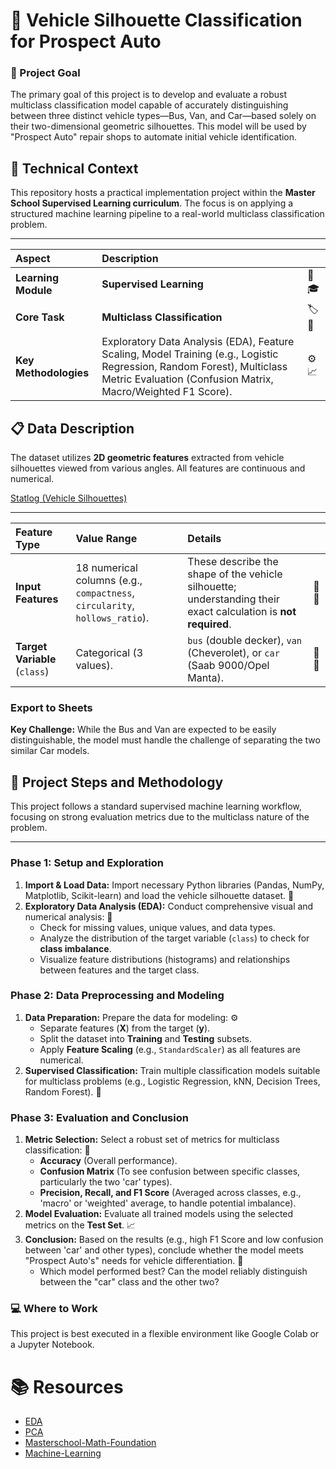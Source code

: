 # 🚗 Vehicle Silhouette Classification for Prospect Auto
### 🎯 Project Goal 
The primary goal of this project is to develop and evaluate a robust multiclass classification model capable of accurately distinguishing between three distinct vehicle types—Bus, Van, and Car—based solely on their two-dimensional geometric silhouettes. This model will be used by "Prospect Auto" repair shops to automate initial vehicle identification.

## 🚀 Technical Context
 
This repository hosts a practical implementation project within the **Master School Supervised Learning curriculum**. The focus is on applying a structured machine learning pipeline to a real-world multiclass classification problem.

---

| Aspect | Description ||
| :--- | :--- | :--- |
| **Learning Module** | **Supervised Learning** | 🧠🎓 |
| **Core Task** | **Multiclass Classification** | 🏷️🎯 |
| **Key Methodologies** | Exploratory Data Analysis (EDA), Feature Scaling, Model Training (e.g., Logistic Regression, Random Forest), Multiclass Metric Evaluation (Confusion Matrix, Macro/Weighted F1 Score). | ⚙️📈 |

## 📋 Data Description

The dataset utilizes **2D geometric features** extracted from vehicle silhouettes viewed from various angles. All features are continuous and numerical.

[Statlog (Vehicle Silhouettes)](https://archive.ics.uci.edu/dataset/149/statlog+vehicle+silhouettes)

---

| Feature Type | Value Range | Details ||
| :--- | :--- | :--- | :--- |
| **Input Features** | 18 numerical columns (e.g., `compactness`, `circularity`, `hollows_ratio`). | These describe the shape of the vehicle silhouette; understanding their exact calculation is **not required**. | 📐🔢 |
| **Target Variable** (`class`) | Categorical (3 values). | `bus` (double decker), `van` (Cheverolet), or `car` (Saab 9000/Opel Manta). | 🎯🚗 |

### Export to Sheets
**Key Challenge:** While the Bus and Van are expected to be easily distinguishable, the model must handle the challenge of separating the two similar Car models.

## 🚀 Project Steps and Methodology

This project follows a standard supervised machine learning workflow, focusing on strong evaluation metrics due to the multiclass nature of the problem.

---

### Phase 1: Setup and Exploration

1.  **Import & Load Data:** Import necessary Python libraries (Pandas, NumPy, Matplotlib, Scikit-learn) and load the vehicle silhouette dataset. 💾
2.  **Exploratory Data Analysis (EDA):** Conduct comprehensive visual and numerical analysis: 🔎
    * Check for missing values, unique values, and data types.
    * Analyze the distribution of the target variable (`class`) to check for **class imbalance**.
    * Visualize feature distributions (histograms) and relationships between features and the target class.

### Phase 2: Data Preprocessing and Modeling

1.  **Data Preparation:** Prepare the data for modeling: ⚙️
    * Separate features ($\mathbf{X}$) from the target ($\mathbf{y}$).
    * Split the dataset into **Training** and **Testing** subsets.
    * Apply **Feature Scaling** (e.g., `StandardScaler`) as all features are numerical.
2.  **Supervised Classification:** Train multiple classification models suitable for multiclass problems (e.g., Logistic Regression, kNN, Decision Trees, Random Forest). 🧠

### Phase 3: Evaluation and Conclusion

1.  **Metric Selection:** Select a robust set of metrics for multiclass classification: 📏
    * **Accuracy** (Overall performance).
    * **Confusion Matrix** (To see confusion between specific classes, particularly the two 'car' types).
    * **Precision, Recall, and F1 Score** (Averaged across classes, e.g., 'macro' or 'weighted' average, to handle potential imbalance).
2.  **Model Evaluation:** Evaluate all trained models using the selected metrics on the **Test Set**. 📈
3.  **Conclusion:** Based on the results (e.g., high F1 Score and low confusion between 'car' and other types), conclude whether the model meets "Prospect Auto's" needs for vehicle differentiation. 🎯
    * Which model performed best? Can the model reliably distinguish between the "car" class and the other two?

### 💻 Where to Work
This project is best executed in a flexible environment like Google Colab or a Jupyter Notebook.

# 📚 Resources

* [EDA](https://github.com/hgabrali/EDA)
* [PCA](https://scikit-learn.org/stable/modules/generated/sklearn.decomposition.PCA.html)
* [Masterschool-Math-Foundation](https://github.com/hgabrali/Masterschool-Math-Foundation)
* [Machine-Learning](https://github.com/hgabrali/Machine-Learning)
